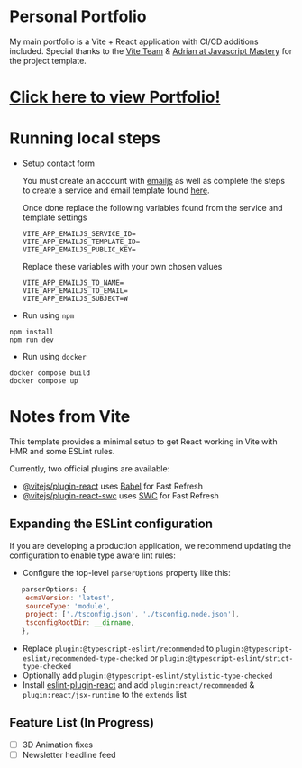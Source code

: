 # Personal Portfolio

My main portfolio is a Vite + React application with CI/CD additions included. Special thanks to the [Vite Team](https://vitejs.dev/guide/) &amp; [Adrian at Javascript Mastery](https://github.com/adrianhajdin/project_3D_developer_portfolio) for the project template.

# [Click here to view Portfolio!](https://adrianrtownsend.github.io/portfolio/)

# Running local steps

- Setup contact form

  You must create an account with [emailjs](https://www.emailjs.com/) as well as complete the steps to create a service and email template found [here](https://www.emailjs.com/docs/tutorial/adding-email-service/).

  Once done replace the following variables found from the service and template settings

  ```
  VITE_APP_EMAILJS_SERVICE_ID=
  VITE_APP_EMAILJS_TEMPLATE_ID=
  VITE_APP_EMAILJS_PUBLIC_KEY=
  ```

  Replace these variables with your own chosen values

  ```
  VITE_APP_EMAILJS_TO_NAME=
  VITE_APP_EMAILJS_TO_EMAIL=
  VITE_APP_EMAILJS_SUBJECT=W
  ```

- Run using `npm`

```
npm install
npm run dev
```

- Run using `docker`

```
docker compose build
docker compose up
```

# Notes from Vite

This template provides a minimal setup to get React working in Vite with HMR and some ESLint rules.

Currently, two official plugins are available:

- [@vitejs/plugin-react](https://github.com/vitejs/vite-plugin-react/blob/main/packages/plugin-react/README.md) uses [Babel](https://babeljs.io/) for Fast Refresh
- [@vitejs/plugin-react-swc](https://github.com/vitejs/vite-plugin-react-swc) uses [SWC](https://swc.rs/) for Fast Refresh

## Expanding the ESLint configuration

If you are developing a production application, we recommend updating the configuration to enable type aware lint rules:

- Configure the top-level `parserOptions` property like this:

```js
   parserOptions: {
    ecmaVersion: 'latest',
    sourceType: 'module',
    project: ['./tsconfig.json', './tsconfig.node.json'],
    tsconfigRootDir: __dirname,
   },
```

- Replace `plugin:@typescript-eslint/recommended` to `plugin:@typescript-eslint/recommended-type-checked` or `plugin:@typescript-eslint/strict-type-checked`
- Optionally add `plugin:@typescript-eslint/stylistic-type-checked`
- Install [eslint-plugin-react](https://github.com/jsx-eslint/eslint-plugin-react) and add `plugin:react/recommended` & `plugin:react/jsx-runtime` to the `extends` list

## Feature List (In Progress)

- [ ] 3D Animation fixes
- [ ] Newsletter headline feed
